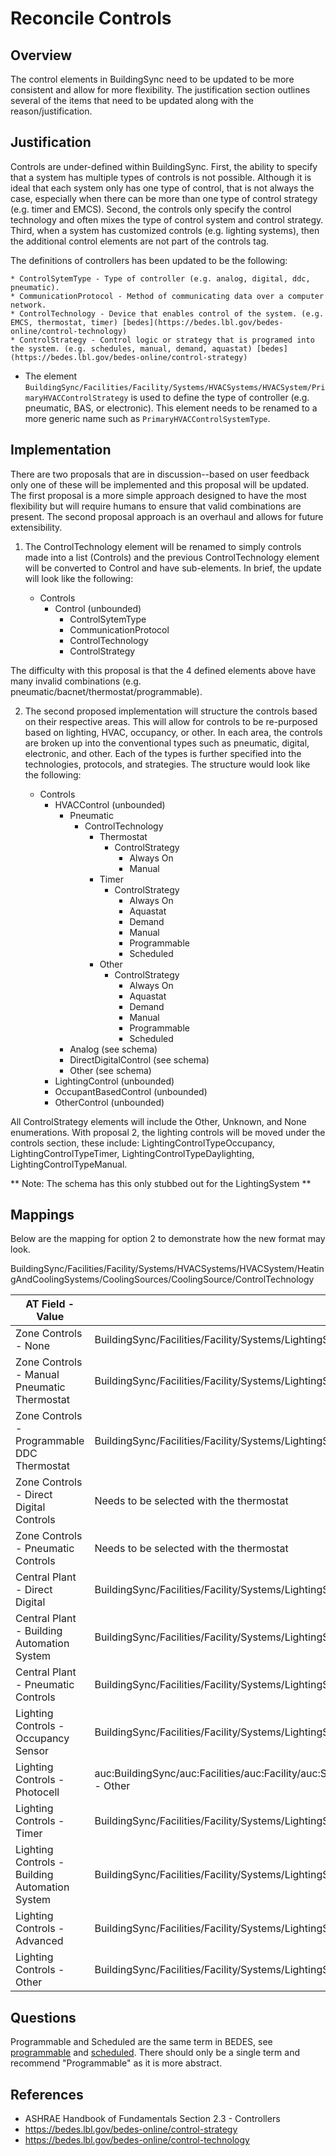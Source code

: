 # Reconcile Controls

## Overview

The control elements in BuildingSync need to be updated to be more consistent and allow for more flexibility. The justification section outlines several of the items that need to be updated along with the reason/justification.


## Justification

Controls are under-defined within BuildingSync. First, the ability to specify that a system has multiple types of controls is not possible. Although it is ideal that each system only has one type of control, that is not always the case, especially when there can be more than one type of control strategy (e.g. timer and EMCS). Second, the controls only specify the control technology and often mixes the type of control system and control strategy. Third, when a system has customized controls (e.g. lighting systems), then the additional control elements are not part of the controls tag.

The definitions of controllers has been updated to be the following:

	* ControlSytemType - Type of controller (e.g. analog, digital, ddc, pneumatic).
	* CommunicationProtocol - Method of communicating data over a computer network.
	* ControlTechnology - Device that enables control of the system. (e.g. EMCS, thermostat, timer) [bedes](https://bedes.lbl.gov/bedes-online/control-technology)
	* ControlStrategy - Control logic or strategy that is programed into the system. (e.g. schedules, manual, demand, aquastat) [bedes](https://bedes.lbl.gov/bedes-online/control-strategy)
	

* The element `BuildingSync/Facilities/Facility/Systems/HVACSystems/HVACSystem/PrimaryHVACControlStrategy` is used to define the type of controller (e.g. pneumatic, BAS, or electronic). This element needs to be renamed to a more generic name such as `PrimaryHVACControlSystemType`.

## Implementation

There are two proposals that are in discussion--based on user feedback only one of these will be implemented and this proposal will be updated. The first proposal is a more simple approach designed to have the most flexibility but will require humans to ensure that valid combinations are present. The second proposal approach is an overhaul and allows for future extensibility.

1. The ControlTechnology element will be renamed to simply controls made into a list (Controls) and the previous ControlTechnology element will be converted to Control and have sub-elements. In brief, the update will look like the following:

	* Controls
		* Control (unbounded)
			* ControlSytemType
			* CommunicationProtocol
			* ControlTechnology
			* ControlStrategy

The difficulty with this proposal is that the 4 defined elements above have many invalid combinations (e.g. pneumatic/bacnet/thermostat/programmable). 

2. The second proposed implementation will structure the controls based on their respective areas. This will allow for controls to be re-purposed based on lighting, HVAC, occupancy, or other. In each area, the controls are broken up into the conventional types such as pneumatic, digital, electronic, and other. Each of the types is further specified into the technologies, protocols, and strategies. The structure would look like the following:

	* Controls
		* HVACControl (unbounded)
			* Pneumatic
				* ControlTechnology 
					* Thermostat
						* ControlStrategy
							- Always On
							- Manual
					* Timer
						* ControlStrategy
							- Always On
							- Aquastat
							- Demand
							- Manual
							- Programmable
							- Scheduled
					* Other
						* ControlStrategy
							- Always On
							- Aquastat
							- Demand
							- Manual
							- Programmable
							- Scheduled
			* Analog (see schema)
			* DirectDigitalControl (see schema)
			* Other (see schema)
		* LightingControl (unbounded)
		* OccupantBasedControl (unbounded)
		* OtherControl (unbounded)

All ControlStrategy elements will include the Other, Unknown, and None enumerations.
With proposal 2, the lighting controls will be moved under the controls section, these include: LightingControlTypeOccupancy, LightingControlTypeTimer, LightingControlTypeDaylighting, LightingControlTypeManual. 

** Note: The schema has this only stubbed out for the LightingSystem **

## Mappings

Below are the mapping for option 2 to demonstrate how the new format may look.

BuildingSync/Facilities/Facility/Systems/HVACSystems/HVACSystem/HeatingAndCoolingSystems/CoolingSources/CoolingSource/ControlTechnology

| AT Field - Value     | XPath								  |
|----------------------|------------------------------------- |
| Zone Controls - None | BuildingSync/Facilities/Facility/Systems/LightingSystems/LightingSystem/Controls_2/HVACControl/Other/ControlTechnology/None |
| Zone Controls - Manual Pneumatic Thermostat | BuildingSync/Facilities/Facility/Systems/LightingSystems/LightingSystem/Controls_2/HVACControl/Pneumatic/ControlTechnology/Thermostat/ControlStrategy - Manual |
| Zone Controls - Programmable DDC Thermostat | BuildingSync/Facilities/Facility/Systems/LightingSystems/LightingSystem/Controls_2/HVACControl/DirectDigitalControl/ControlTechnology/Thermostat/ControlStrategy |
| Zone Controls - Direct Digital Controls | Needs to be selected with the thermostat |
| Zone Controls - Pneumatic Controls | Needs to be selected with the thermostat |
| Central Plant - Direct Digital | BuildingSync/Facilities/Facility/Systems/LightingSystems/LightingSystem/Controls_2/HVACControl/DirectDigitalControl/ControlTechnology/ECMS/ControlStrategy - Other |
| Central Plant - Building Automation System | BuildingSync/Facilities/Facility/Systems/LightingSystems/LightingSystem/Controls_2/HVACControl/DirectDigitalControl/ControlTechnology/ECMS/ControlStrategy - Programmable |
| Central Plant - Pneumatic Controls | BuildingSync/Facilities/Facility/Systems/LightingSystems/LightingSystem/Controls_2/HVACControl/Pneumatic/ControlTechnology/Other/ControlStrategy - Other |
| Lighting Controls - Occupancy Sensor | BuildingSync/Facilities/Facility/Systems/LightingSystems/LightingSystem/Controls_2/LightingControl/Digital/ControlTechnology/Occupancy/ControlStrategy |
| Lighting Controls - Photocell | auc:BuildingSync/auc:Facilities/auc:Facility/auc:Systems/auc:LightingSystems/auc:LightingSystem/auc:Controls_2/auc:LightingControl/auc:Digital/auc:ControlTechnology/auc:Photocell/auc:ControlStrategy - Other |
| Lighting Controls - Timer | BuildingSync/Facilities/Facility/Systems/LightingSystems/LightingSystem/Controls_2/LightingControl/Digital/ControlTechnology/Timer/ControlStrategy | 
| Lighting Controls - Building Automation System | BuildingSync/Facilities/Facility/Systems/LightingSystems/LightingSystem/Controls_2/LightingControl/Digital/ControlTechnology/ECMS/ControlStrategy |
| Lighting Controls - Advanced | BuildingSync/Facilities/Facility/Systems/LightingSystems/LightingSystem/Controls_2/LightingControl/Digital/ControlTechnology/Other/ControlStrategy - Advanced |
| Lighting Controls - Other | BuildingSync/Facilities/Facility/Systems/LightingSystems/LightingSystem/Controls_2/LightingControl/Digital/ControlTechnology/Other/ControlStrategy - Unknown |


## Questions

Programmable and Scheduled are the same term in BEDES, see [programmable](https://bedes.lbl.gov/bedes-online/programmable) and [scheduled](https://bedes.lbl.gov/bedes-online/scheduled). There should only be a single term and recommend "Programmable" as it is more abstract. 

## References

* ASHRAE Handbook of Fundamentals Section 2.3 - Controllers
* https://bedes.lbl.gov/bedes-online/control-strategy
* https://bedes.lbl.gov/bedes-online/control-technology
